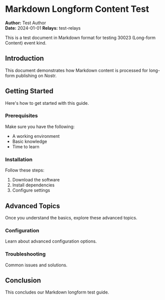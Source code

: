 # Markdown Longform Content Test
**Author:** Test Author  
**Date:** 2024-01-01
**Relays:** test-relays

This is a test document in Markdown format for testing 30023 (Long-form Content) event kind.

## Introduction

This document demonstrates how Markdown content is processed for long-form publishing on Nostr.

## Getting Started

Here's how to get started with this guide.

### Prerequisites

Make sure you have the following:

- A working environment
- Basic knowledge
- Time to learn

### Installation

Follow these steps:

1. Download the software
2. Install dependencies
3. Configure settings

## Advanced Topics

Once you understand the basics, explore these advanced topics.

### Configuration

Learn about advanced configuration options.

### Troubleshooting

Common issues and solutions.

## Conclusion

This concludes our Markdown longform test guide.
